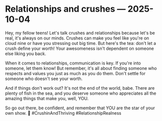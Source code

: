 # Relationships and crushes — 2025-10-04

Hey, my fellow teens! Let's talk crushes and relationships because let's be real, it's always on our minds. Crushes can make you feel like you're on cloud nine or have you stressing out big time. But here's the tea: don't let a crush define your worth! Your awesomeness isn't dependent on someone else liking you back.

When it comes to relationships, communication is key. If you're into someone, let them know! But remember, it's all about finding someone who respects and values you just as much as you do them. Don't settle for someone who doesn't see your worth.

And if things don't work out? It's not the end of the world, babe. There are plenty of fish in the sea, and you deserve someone who appreciates all the amazing things that make you, well, YOU.

So go out there, be confident, and remember that YOU are the star of your own show. 💖 #CrushinAndThriving #RelationshipRealness